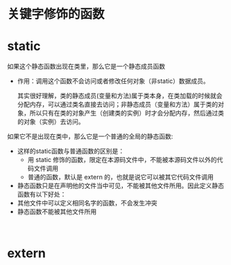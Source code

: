 # 关键字修饰的函数


# static 
如果这个静态函数出现在类里，那么它是一个静态成员函数
- 作用：调用这个函数不会访问或者修改任何对象（非static）数据成员。

    其实很好理解，类的静态成员(变量和方法)属于类本身，在类加载的时候就会分配内存，可以通过类名直接去访问；非静态成员（变量和方法）属于类的对象，所以只有在类的对象产生（创建类的实例）时才会分配内存，然后通过类的对象（实例）去访问。

如果它不是出现在类中，那么它是一个普通的全局的静态函数:
- 这样的static函数与普通函数的区别是：
    - 用 static 修饰的函数，限定在本源码文件中，不能被本源码文件以外的代码文件调用
    - 普通的函数，默认是 extern 的，也就是说它可以被其它代码文件调用
- 静态函数只是在声明他的文件当中可见，不能被其他文件所用。因此定义静态函数有以下好处：
- 其他文件中可以定义相同名字的函数，不会发生冲突
- 静态函数不能被其他文件所用

&emsp;
# extern

